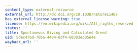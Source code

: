 ```yaml
---
content_type: external-resource
external_url: http://dx.doi.org/10.1038/nature11467
has_external_license_warning: true
license: https://en.wikipedia.org/wiki/All_rights_reserved
status: ''
title: Spontaneous Giving and Calculated Greed
uid: 5dec476d-76ba-4404-8df4-60393ec05e4e
wayback_url: ''
---
```

